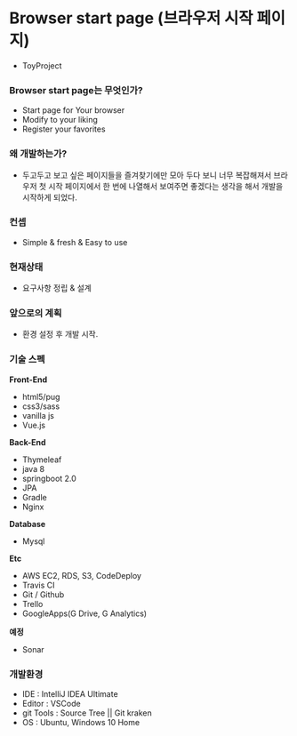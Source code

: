 # Browser start page (브라우저 시작 페이지)

- ToyProject

### Browser start page는 무엇인가?

- Start page for Your browser
- Modify to your liking
- Register your favorites

### 왜 개발하는가?
- 두고두고 보고 싶은 페이지들을 즐겨찾기에만 모아 두다 보니 너무 복잡해져서 브라우저 첫 시작 페이지에서 한 번에 나열해서 보여주면 좋겠다는 생각을 해서 개발을 시작하게 되었다.

### 컨셉
- Simple & fresh & Easy to use

### 현재상태
- 요구사항 정립 & 설계

### 앞으로의 계획
- 환경 설정 후 개발 시작.

### 기술 스펙

**Front-End**
- html5/pug
- css3/sass
- vanilla js
- Vue.js

**Back-End**
- Thymeleaf
- java 8
- springboot 2.0
- JPA
- Gradle
- Nginx

**Database**
- Mysql

**Etc**
- AWS EC2, RDS, S3, CodeDeploy
- Travis CI
- Git / Github
- Trello
- GoogleApps(G Drive, G Analytics)

**예정**
- Sonar

### 개발환경
- IDE : IntelliJ IDEA Ultimate
- Editor : VSCode
- git Tools : Source Tree || Git kraken
- OS : Ubuntu, Windows 10 Home
